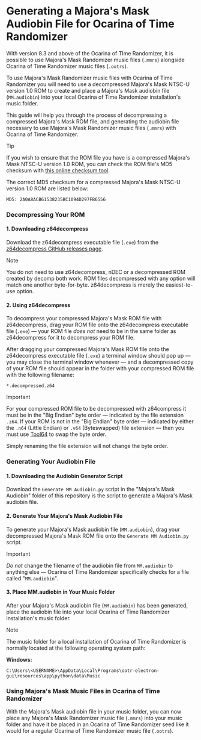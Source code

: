 # Generating a Majora's Mask Audiobin File for Ocarina of Time Randomizer
With version 8.3 and above of the Ocarina of TIme Randomizer, it is possible to use Majora's Mask Randomizer music files (`.mmrs`) alongside Ocarina of Time Randomizer music files (`.ootrs`).

To use Majora's Mask Randomizer music files with Ocarina of Time Randomizer you will need to use a decompressed Majora's Mask NTSC-U version 1.0 ROM to create and place a Majora's Mask audiobin file (`MM.audiobin`) into your local Ocarina of Time Randomizer installation's music folder.

This guide will help you through the process of decompressing a compressed Majora's Mask ROM file, and generating the audiobin file necessary to use Majora's Mask Randomizer music files (`.mmrs`) with Ocarina of Time Randomizer.

> [!TIP]
> If you wish to ensure that the ROM file you have is a compressed Majora's Mask NTSC-U version 1.0 ROM, you can check the ROM file's MD5 checksum with [this online checksum tool](https://emn178.github.io/online-tools/md5_checksum.html "Online Checksum Tool").
>
> The correct MD5 checksum for a compressed Majora's Mask NTSC-U version 1.0 ROM are listed below:
> ```
> MD5: 2A0A8ACB61538235BC1094D297FB6556
> ```

### Decompressing Your ROM

#### 1. Downloading z64decompress
Download the z64decompress executable file (`.exe`) from the [z64decompress GitHub releases page](https://github.com/z64utils/z64decompress/releases).

> [!NOTE]
> You do not need to use z64decompress, nDEC or a decompressed ROM created by decomp both work. ROM files decompressed with any option will match one another byte-for-byte. z64decompress is merely the easiest-to-use option.

#### 2. Using z64decompress
To decompress your compressed Majora's Mask ROM file with z64decompress, drag your ROM file onto the z64decompress executable file (`.exe`) — your ROM file *does not* need to be in the same folder as z64decompress for it to decompress your ROM file.

After dragging your compressed Majora's Mask ROM file onto the z64decompress executable file (`.exe`) a terminal window should pop up — you may close the terminal window whenever — and a decompressed copy of your ROM file should appear in the folder with your compressed ROM file with the following filename:
```
*.decompressed.z64
```

> [!IMPORTANT]
> For your compressed ROM file to be decompressed with z64compress it must be in the "Big Endian" byte order — indicated by the file extension `.z64`. If your ROM is not in the "Big Endian" byte order — indicated by either the  `.n64` (Little Endian) or `.v64` (Byteswapped) file extension — then you must use [Tool64](https://www.zophar.net/utilities/n64aud/tool-n64.html) to swap the byte order.
>
> Simply renaming the file extension will not change the byte order.

### Generating Your Audiobin File

#### 1. Downloading the Audiobin Generator Script
Download the `Generate MM Audiobin.py` script in the "Majora's Mask Audiobin" folder of this repository is the script to generate a Majora's Mask audiobin file.

#### 2. Generate Your Majora's Mask Audiobin File
To generate your Majora's Mask audiobin file (`MM.audiobin`), drag your decompressed Majora's Mask ROM file onto the `Generate MM Audiobin.py` script.

> [!IMPORTANT]
> *Do not* change the filename of the audiobin file from `MM.audiobin` to anything else — Ocarina of Time Randomizer specifically checks for a file called "`MM.audiobin`".

#### 3. Place MM.audiobin in Your Music Folder
After your Majora's Mask audiobin file (`MM.audiobin`) has been generated, place the audiobin file into your local Ocarina of Time Randomizer installation's music folder.

> [!NOTE]
> The music folder for a local installation of Ocarina of Time Randomizer is normally located at the following operating system path:
>
> **Windows:**
> ```
> C:\Users\<USERNAME>\AppData\Local\Programs\ootr-electron-gui\resources\app\python\data\Music
> ```

### Using Majora's Mask Music Files in Ocarina of Time Randomizer
With the Majora's Mask audiobin file in your music folder, you can now place any Majora's Mask Randomizer music file (`.mmrs`) into your music folder and have it be placed in an Ocarina of Time Randomizer seed like it would for a regular Ocarina of Time Randomizer music file (`.ootrs`).